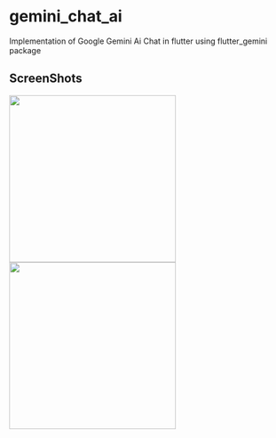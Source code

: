 # gemini_chat_ai

Implementation of Google Gemini Ai Chat in flutter using flutter_gemini package 

## ScreenShots 
<img src="https://github.com/mohShahbel/flutter-gemini-ai/assets/126721635/c40c9299-07e8-484a-ae7f-4b7c36d35908" width="300">
<img src="https://github.com/mohShahbel/flutter-gemini-ai/blob/main/screenshots/Screenshot_%D9%A2%D9%A0%D9%A2%D9%A4%D9%A0%D9%A2%D9%A2%D9%A8_%D9%A0%D9%A9%D9%A4%D9%A7%D9%A5%D9%A7.jpg?raw=true" width="300">
